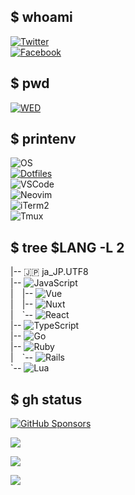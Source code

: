 ## $ whoami

[![Twitter](https://img.shields.io/badge/SNS-Twitter-1DA1F2?style=flat-square&logo=twitter&logoColor=white)](https://twitter.com/708yasuda)  
[![Facebook](https://img.shields.io/badge/SNS-Facebook-1877F2?style=flat-square&logo=facebook&logoColor=white)](https://www.facebook.com/naoya.yasuda.50)

## $ pwd

[![WED](https://img.shields.io/badge/Company-WED-D2D2C6?style=flat-square&logo=pinboard&logoColor=white)](https://github.com/wedinc)

## $ printenv

![OS](https://img.shields.io/badge/OS-macOS-informational?style=flat-square&logo=apple&logoColor=white)  
[![Dotfiles](https://img.shields.io/badge/Setup-Dotfiles-informational?style=flat-square&logo=files&logoColor=white)](https://github.com/br3ndonland/dotfiles)  
![VSCode](https://img.shields.io/badge/Editor-VSCode-007ACC?style=flat-square&logo=visual-studio-code&logoColor=white)  
![Neovim](https://img.shields.io/badge/Editor-Neovim-57A143?style=flat-square&logo=neovim&logoColor=white)  
![iTerm2](https://img.shields.io/badge/Terminal-iTerm2-000000?style=flat-square&logo=iterm2&logoColor=white)  
![Tmux](https://img.shields.io/badge/Terminal-Tmux-1BB91F?style=flat-square&logo=tmux&logoColor=white)  

## $ tree $LANG -L 2
|-- 🇯🇵 ja_JP.UTF8  
|-- ![JavaScript](https://img.shields.io/badge/JavaScript-F7DF1E?style=flat-square&logo=javascript&logoColor=white)  
|&emsp;|-- ![Vue](https://img.shields.io/badge/Vue-4FC08D?style=flat-square&logo=vue.js&logoColor=white)  
|&emsp;|-- ![Nuxt](https://img.shields.io/badge/Nuxt-00DC82?style=flat-square&logo=nuxt.js&logoColor=white)  
|&emsp;\`-- ![React](https://img.shields.io/badge/React-61DAFB?style=flat-square&logo=react&logoColor=white)  
|-- ![TypeScript](https://img.shields.io/badge/TypeScript-3178C6?style=flat-square&logo=typescript&logoColor=white)  
|-- ![Go](https://img.shields.io/badge/Go-00ADD8?style=flat-square&logo=go&logoColor=white)  
|\-- ![Ruby](https://img.shields.io/badge/Ruby-CC342D?style=flat-square&logo=ruby&logoColor=white)  
|&emsp;\`-- ![Rails](https://img.shields.io/badge/Rails-CC0000?style=flat-square&logo=ruby-on-rails&logoColor=white)  
\`-- ![Lua](https://img.shields.io/badge/Lua-2C2D72?style=flat-square&logo=lua&logoColor=white)  

## $ gh status

[![GitHub Sponsors](https://img.shields.io/badge/GitHub%20Sponsors-Nuxt-EA4AAA?style=flat-square&logo=github-sponsors&logoColor=white)](https://github.com/nuxt)  

<!-- <img src="https://github-readme-stats.vercel.app/api?username=yasudanaoya&count_private=true&theme=vue-dark&hide_title=true&show_icons=true" alt="github stats for yasudanaoya">  
 -->
[![](https://raw.githubusercontent.com/yasudanaoya/yasudanaoya/master/profile-summary-card-output/monokai/0-profile-details.svg)](https://github.com/vn7n24fzkq/github-profile-summary-cards)  
<!-- [![](https://raw.githubusercontent.com/yasudanaoya/yasudanaoya/master/profile-summary-card-output/monokai/1-repos-per-language.svg)](https://github.com/vn7n24fzkq/github-profile-summary-cards)   -->
[![](https://raw.githubusercontent.com/yasudanaoya/yasudanaoya/master/profile-summary-card-output/monokai/2-most-commit-language.svg)](https://github.com/vn7n24fzkq/github-profile-summary-cards)  

[![](https://raw.githubusercontent.com/yasudanaoya/yasudanaoya/master/profile-summary-card-output/monokai/4-productive-time.svg)](https://github.com/vn7n24fzkq/github-profile-summary-cards)  
<!-- [![](https://raw.githubusercontent.com/yasudanaoya/yasudanaoya/master/profile-summary-card-output/monokai/3-stats.svg)](https://github.com/vn7n24fzkq/github-profile-summary-cards)   -->
